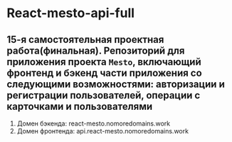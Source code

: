 # React-mesto-api-full

## 15-я самостоятельная проектная работа(финальная). Репозиторий для приложения проекта `Mesto`, включающий фронтенд и бэкенд части приложения со следующими возможностями: авторизации и регистрации пользователей, операции с карточками и пользователями

1. Домен бэкенда: react-mesto.nomoredomains.work
2. Домен фронтенда: api.react-mesto.nomoredomains.work
